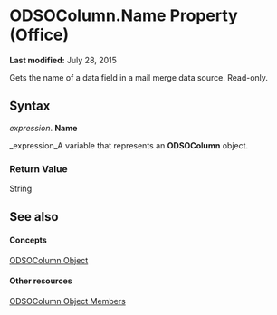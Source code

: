 
# ODSOColumn.Name Property (Office)

 **Last modified:** July 28, 2015

Gets the name of a data field in a mail merge data source. Read-only.

## Syntax

 _expression_. **Name**

 _expression_A variable that represents an  **ODSOColumn** object.


### Return Value

String


## See also


#### Concepts


 [ODSOColumn Object](f8fe41bd-c9bd-fb5b-8ca7-27940c9c0996.md)
#### Other resources


 [ODSOColumn Object Members](2f780b91-4f87-6db0-cab6-cc3689487eb4.md)
